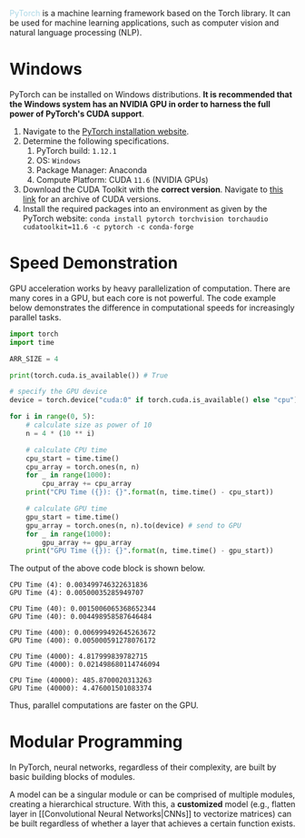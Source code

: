 <span style = "color:lightblue">PyTorch</span> is a machine learning framework based on the Torch library. It can be used for machine learning applications, such as computer vision and natural language processing (NLP).

# Windows
PyTorch can be installed on Windows distributions. **It is recommended that the Windows system has an NVIDIA GPU in order to harness the full power of PyTorch's CUDA support**.

1. Navigate to the [PyTorch installation website](https://pytorch.org/get-started/locally/).
2. Determine the following specifications.
	1. PyTorch build: `1.12.1`
	2. OS: `Windows`
	3. Package Manager: Anaconda
	4. Compute Platform: CUDA `11.6` (NVIDIA GPUs)
3. Download the CUDA Toolkit with the **correct version**. Navigate to [this link](https://developer.nvidia.com/cuda-toolkit-archive) for an archive of CUDA versions.
4. Install the required packages into an environment as given by the PyTorch website: `conda install pytorch torchvision torchaudio cudatoolkit=11.6 -c pytorch -c conda-forge`

# Speed Demonstration
GPU acceleration works by heavy parallelization of computation. There are many cores in a GPU, but each core is not powerful. The code example below demonstrates the difference in computational speeds for increasingly parallel tasks.

```python
import torch
import time

ARR_SIZE = 4

print(torch.cuda.is_available()) # True

# specify the GPU device
device = torch.device("cuda:0" if torch.cuda.is_available() else "cpu")

for i in range(0, 5):
	# calculate size as power of 10
	n = 4 * (10 ** i)

	# calculate CPU time
	cpu_start = time.time()
	cpu_array = torch.ones(n, n)
	for _ in range(1000):
		cpu_array += cpu_array
	print("CPU Time ({}): {}".format(n, time.time() - cpu_start))

	# calculate GPU time
	gpu_start = time.time()
	gpu_array = torch.ones(n, n).to(device) # send to GPU
	for _ in range(1000):
		gpu_array += gpu_array
	print("GPU Time ({}): {}".format(n, time.time() - gpu_start))
```

The output of the above code block is shown below.

```text
CPU Time (4): 0.003499746322631836
GPU Time (4): 0.00500035285949707

CPU Time (40): 0.0015006065368652344
GPU Time (40): 0.004498958587646484

CPU Time (400): 0.006999492645263672
GPU Time (400): 0.005000591278076172

CPU Time (4000): 4.817999839782715
GPU Time (4000): 0.021498680114746094

CPU Time (40000): 485.8700020313263
GPU Time (40000): 4.476001501083374
```

Thus, parallel computations are faster on the GPU.

# Modular Programming
In PyTorch, neural networks, regardless of their complexity, are built by basic building blocks of modules.

A model can be a singular module or can be comprised of multiple modules, creating a hierarchical structure. With this, a **customized** model (e.g., flatten layer in [[Convolutional Neural Networks|CNNs]] to vectorize matrices) can be built regardless of whether a layer that achieves a certain function exists.
